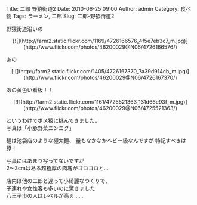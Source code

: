 Title: 二郎 野猿街道2
Date: 2010-06-25 09:00
Author: admin
Category: 食べ物
Tags: ラーメン, 二郎
Slug: 二郎-野猿街道2

野猿街道沿いの

<p>
<center>
[![](http://farm2.static.flickr.com/1169/4726166576_4f5e7eb3c7_m.jpg)](http://www.flickr.com/photos/46200029@N06/4726166576/)

</center>
  
あの

</p>
<p>
<center>
[![](http://farm2.static.flickr.com/1405/4726167370_7a39d914cb_m.jpg)](http://www.flickr.com/photos/46200029@N06/4726167370/)

</center>
  
あの黄色い看板！！

</p>
<p>
<center>
[![](http://farm2.static.flickr.com/1161/4725521363_131d66e93f_m.jpg)](http://www.flickr.com/photos/46200029@N06/4725521363/)

</center>
  
というわけでボス猿に挑んできました。  
写真は「小豚野菜ニンニク」

</p>
麺は池袋店のような極太麺、  
量もなかなかヘビー級なんですが  
特記すべきは 豚！

写真にはあまり写ってないですが  
2〜3cmはある超極厚の肉塊がゴロゴロと…

店内は他の二郎と違って小綺麗なつくりで、  
子連れや女性客も多いのに驚きました  
八王子市の人はレベルが高ぇ……  

